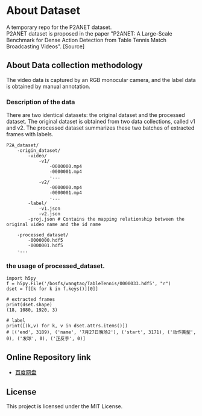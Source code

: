 # About Dataset

A temporary repo for the P2ANET dataset. \
P2ANET dataset is proposed in the paper "P2ANET: A Large-Scale Benchmark for Dense Action Detection from Table Tennis Match Broadcasting Videos". [Source]

## About Data collection methodology

<!--This description gives a detailed process on how the data was collected. It should describe the conditions under which the data was recorded and also the devices used to record the data.-->
The video data is captured by an RGB monocular camera, and the label data is obtained by manual annotation.

### Description of the data

<!--Here you can descibe how the data is organized in this whole dataset. How the data is stored in all the files. You also have to brief about the naming convention of the files in different directories. -->
There are two identical datasets: the original dataset and the processed dataset. The original dataset is obtained from two data collections, called v1 and v2. The processed dataset summarizes these two batches of extracted frames with labels.

```
P2A_dataset/
    -origin_dataset/
        -video/
            -v1/
                -0000000.mp4
                -0000001.mp4
                -...
            -v2/
                -0000000.mp4
                -0000001.mp4
                -...
        -label/
            -v1.json
            -v2.json
        -proj.json # Contains the mapping relationship between the original video name and the id name
        
    -processed_dataset/
        -0000000.hdf5
        -0000001.hdf5
    -...
```
### the usage of processed_dataset.
```
import h5py
f = h5py.File('/bosfs/wangtao/TableTennis/0000033.hdf5', "r")
dset = f[[k for k in f.keys()][0]]

# extracted frames
print(dset.shape) 
(18, 1080, 1920, 3)

# label
print([(k,v) for k, v in dset.attrs.items()])
# [('end', 3189), ('name', '7月27日晚场2'), ('start', 3171), ('动作类型', 0), ('发球', 0), ('正反手', 0)]
```


<!--
### And file formats

If the data includes images or audio, you can mention the file format eg.(.svg, .png, .mpeg).
```
-500 images, format svg.
```
 -->
## Online Repository link

* [百度网盘](百度网盘链接) 

## License

This project is licensed under the MIT License.
